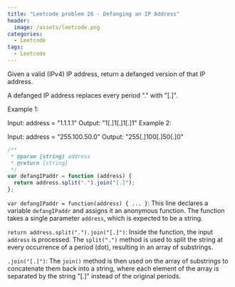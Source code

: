 ```yaml
---
title: "Leetcode problem 26 - Defanging an IP Address"
header:
  image: /assets/leetcode.png
categories:
  - Leetcode
tags:
  - Leetcode
---
```


Given a valid (IPv4) IP address, return a defanged version of that IP address.

A defanged IP address replaces every period "." with "[.]".

Example 1:

Input: address = "1.1.1.1"
Output: "1[.]1[.]1[.]1"
Example 2:

Input: address = "255.100.50.0"
Output: "255[.]100[.]50[.]0"

```js
/**
 * @param {string} address
 * @return {string}
 */
var defangIPaddr = function (address) {
  return address.split(".").join("[.]");
};
```

`var defangIPaddr = function(address) { ... }`: This line declares a variable `defangIPaddr` and assigns it an anonymous function. The function takes a single parameter `address`, which is expected to be a string.

`return address.split(".").join("[.]")`: Inside the function, the input `address` is processed. The `split(".")` method is used to split the string at every occurrence of a period (dot), resulting in an array of substrings.

`.join("[.]")`: The `join()` method is then used on the array of substrings to concatenate them back into a string, where each element of the array is separated by the string "[.]" instead of the original periods.
